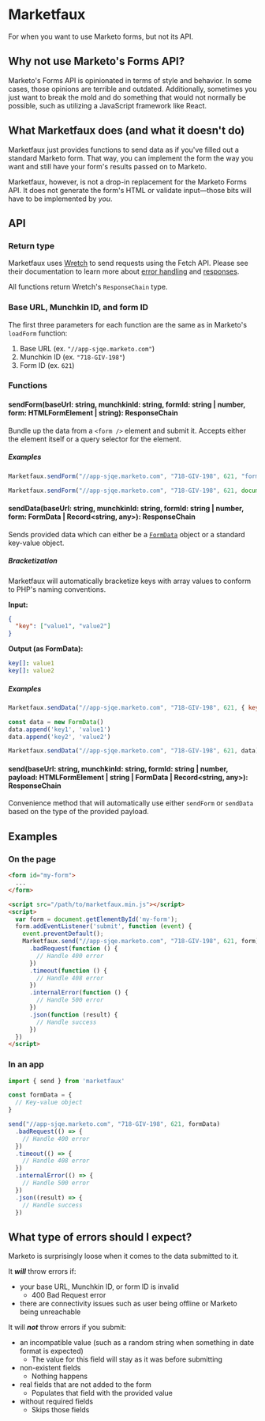 # Marketfaux

For when you want to use Marketo forms, but not its API.

## Why not use Marketo's Forms API?

Marketo's Forms API is opinionated in terms of style and behavior. In some cases, those opinions are terrible and outdated. Additionally, sometimes you just want to break the mold and do something that would not normally be possible, such as utilizing a JavaScript framework like React.

## What Marketfaux does (and what it doesn't do)

Marketfaux just provides functions to send data as if you've filled out a standard Marketo form. That way, you can implement the form the way you want and still have your form's results passed on to Marketo.

Marketfaux, however, is not a drop-in replacement for the Marketo Forms API. It does not generate the form's HTML or validate input—those bits will have to be implemented by *you*.

## API

### Return type

Marketfaux uses [Wretch](https://github.com/elbywan/wretch) to send requests using the Fetch API. Please see their documentation to learn more about [error handling](https://github.com/elbywan/wretch#catchers) and [responses](https://github.com/elbywan/wretch#response-types).

All functions return Wretch's `ResponseChain` type.

### Base URL, Munchkin ID, and form ID

The first three parameters for each function are the same as in Marketo's `loadForm` function:
1. Base URL (ex. `"//app-sjqe.marketo.com"`)
2. Munchkin ID (ex. `"718-GIV-198"`)
3. Form ID (ex. `621`)

### Functions

#### sendForm(baseUrl: string, munchkinId: string, formId: string | number, form: HTMLFormElement | string): ResponseChain

Bundle up the data from a `<form />` element and submit it. Accepts either the element itself or a query selector for the element.

##### Examples

```js
Marketfaux.sendForm("//app-sjqe.marketo.com", "718-GIV-198", 621, "form#my-id")
```

```js
Marketfaux.sendForm("//app-sjqe.marketo.com", "718-GIV-198", 621, document.querySelector("form#my-id"))
```

#### sendData(baseUrl: string, munchkinId: string, formId: string | number, form: FormData | Record<string, any>): ResponseChain

Sends provided data which can either be a [`FormData`](https://developer.mozilla.org/en/docs/Web/API/FormData) object or a standard key-value object.

##### Bracketization

Marketfaux will automatically bracketize keys with array values to conform to PHP's naming conventions.

**Input:**
```json
{
  "key": ["value1", "value2"]
}
```

**Output (as FormData):**
```yaml
key[]: value1
key[]: value2
```

##### Examples

```js
Marketfaux.sendData("//app-sjqe.marketo.com", "718-GIV-198", 621, { key1: "value1", key2: "value2" })
```

```js
const data = new FormData()
data.append('key1', 'value1')
data.append('key2', 'value2')

Marketfaux.sendData("//app-sjqe.marketo.com", "718-GIV-198", 621, data)
```

#### send(baseUrl: string, munchkinId: string, formId: string | number, payload: HTMLFormElement | string | FormData | Record<string, any>): ResponseChain

Convenience method that will automatically use either `sendForm` or `sendData` based on the type of the provided payload.

## Examples

### On the page

```html
<form id="my-form">
  ...
</form>

<script src="/path/to/marketfaux.min.js"></script>
<script>
  var form = document.getElementById('my-form');
  form.addEventListener('submit', function (event) {
    event.preventDefault();
    Marketfaux.send("//app-sjqe.marketo.com", "718-GIV-198", 621, form)
      .badRequest(function () {
        // Handle 400 error
      })
      .timeout(function () {
        // Handle 408 error
      })
      .internalError(function () {
        // Handle 500 error
      })
      .json(function (result) {
        // Handle success
      })
  })
</script>
```

### In an app

```js
import { send } from 'marketfaux'

const formData = {
  // Key-value object
}

send("//app-sjqe.marketo.com", "718-GIV-198", 621, formData)
  .badRequest(() => {
    // Handle 400 error
  })
  .timeout(() => {
    // Handle 408 error
  })
  .internalError(() => {
    // Handle 500 error
  })
  .json((result) => {
    // Handle success
  })
```

## What type of errors should I expect?

Marketo is surprisingly loose when it comes to the data submitted to it.

It ***will*** throw errors if:
- your base URL, Munchkin ID, or form ID is invalid
  - 400 Bad Request error
- there are connectivity issues such as user being offline or Marketo being unreachable

It will ***not*** throw errors if you submit:
- an incompatible value (such as a random string when something in date format is expected)
  - The value for this field will stay as it was before submitting
- non-existent fields
  - Nothing happens
- real fields that are not added to the form
  - Populates that field with the provided value
- without required fields
  - Skips those fields
